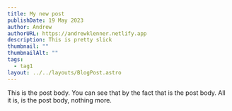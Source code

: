 ```yaml
---
title: My new post
publishDate: 19 May 2023
author: Andrew
authorURL: https://andrewklenner.netlify.app
description: This is pretty slick
thumbnail: ""
thumbnailAlt: ""
tags:
  - tag1
layout: ../../layouts/BlogPost.astro
---
```


This is the post body. You can see that by the fact that is the post body. All it is, is the post body, nothing more.
